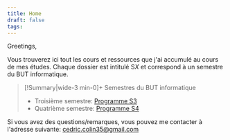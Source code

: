 ```yaml
---
title: Home
draft: false
tags:
---
```

Greetings,

Vous trouverez ici tout les cours et ressources que j'ai accumulé au cours de mes études.
Chaque dossier est intitulé S*X* et correspond à un semestre du BUT informatique.

> [!Summary|wide-3 min-0]+ Semestres du BUT informatique
> - Troisième semestre: [Programme S3](Programme%20S3)
> - Quatrième semestre: [Programme S4](Programme%20S4)

Si vous avez des questions/remarques, vous pouvez me contacter à l'adresse suivante: [cedric.colin35@gmail.com](mailto:cedric.colin35@gmail.com)